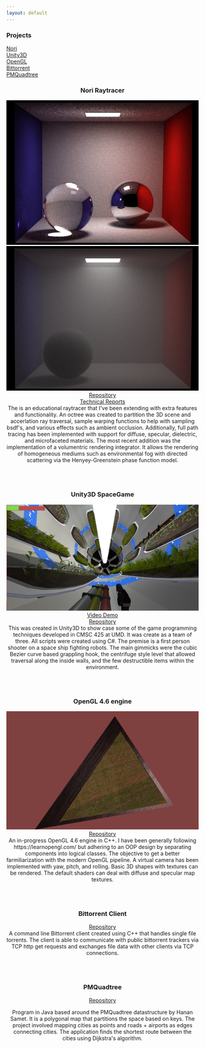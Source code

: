 ```yaml
---
layout: default
---
```



<div align="left">
  <h3>Projects</h3>
  <a href="#740">Nori</a> 
  <br/>
  <a href="#425">Unity3D</a> 
  <br/>
  <a href="#OpenGL">OpenGL</a> 
  <br/>
  <a href="#417">Bittorrent</a> 
  <br/>
  <a href="#420">PMQuadtree</a> 
  <br/>
</div>
<div align="center">
  <body>
  
  <h3 id="740"> Nori Raytracer </h3>
  <p>
    <img src="images/740/cbox.png">
    <img src="images/740/med_med.png">
    <br/>
    <a href="https://github.com/KyleBeebe/Nori-Raytracer">Repository</a> 
    <br/>
    <a href="https://github.com/KyleBeebe/Nori-Raytracer/tree/master/Reports/PDF">Technical Reports</a> 
    <br/>
    The is an educational raytracer that I've been extending with extra features and functionality. An octree was created to partition the 3D scene and accerlation ray traversal, sample warping functions to help with sampling bsdf's, and various effects such as ambient occlusion. Additionally, full path tracing has been implemented with support for diffuse, specular, dielectric, and microfaceted materials. The most recent addition was the implementation of a volumentric rendering integrator. It allows the rendering of homogeneous mediums such as environmental fog with directed scattering via 
  the Henyey-Greenstein phase function model. 
  </p>
  
  <br/>
  <br/>
  
  <h3 id="425"> Unity3D SpaceGame </h3>
  <p> 
    <img src="images/425/4.jpg" alt="centrifuge">
    <a href="https://www.youtube.com/watch?v=S0BBw31RJLE&t=6s">Video Demo</a> 
    <br/>
    <a href="https://github.com/KyleBeebe/UnitySpaceGame">Repository</a> 
    <br/>
    This was created in Unity3D to show case some of the game programming techniques developed in CMSC 425 at UMD. 
    It was create as a team of three. All scripts were created using C#. The premise is a first person shooter on a space ship fighting 
    robots. The main gimmicks were the cubic Bezier curve based grappling hook, the centrifuge style level that allowed traversal along the inside walls, and the few destructible items within the environment. 
  </p>
  
  
  
  <br/>
  <br/>
  
  <h3 id="OpenGL"> OpenGL 4.6 engine </h3>
  <p>
    <img src="images/OpenGL/triangle.png">
    <a href="https://github.com/KyleBeebe/OpenGLEngine">Repository</a> 
    <br/>
    An in-progress OpenGL 4.6 engine in C++.  I have been generally following https://learnopengl.com/ but adhering to an OOP design 
  by separating components into logical classes. The objective to get a better farmiliarization with the modern OpenGL pipeline. A virtual camera has been implemented with yaw, pitch, and rolling. Basic 3D shapes with textures can be rendered. The default shaders can deal with diffuse and specular map textures. 
  </p>
  
  <br/>
  <br/>
  
  <h3 id="417"> Bittorrent Client </h3>
  <p>
    <a href="https://github.com/KyleBeebe/Bittorrent-Client">Repository</a> 
    <br/>
    A command line Bittorrent client created using C++ that handles single file torrents. The client is able to communicate with 
    public bittorrent trackers via TCP http get requests and exchanges file data with other clients via TCP connections. 
  </p>
  
  <br/>
  <br/>
  
  <h3 id="420"> PMQuadtree </h3>
  <p>
    <a href="https://github.com/KyleBeebe/PMQuadtree">Repository</a> 
    <br/>
    
Program in Java based around the PMQuadtree datastructure by Hanan Samet. It is a polygonal map that partitions the space based on keys. 
The project involved mapping cities as points and roads + airports as edges connecting cities. The application finds the shortest route between the cities using Dijkstra's algorithm. 
  </p>
  
  </body>
</div>


